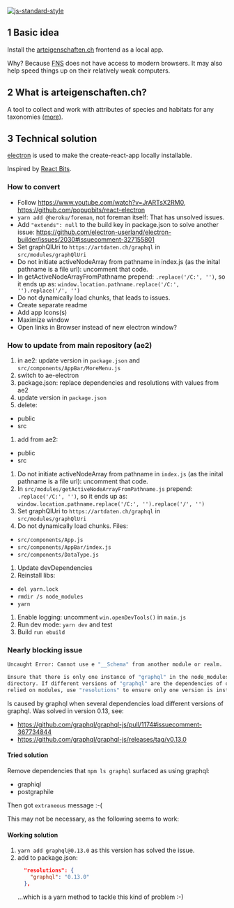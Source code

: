 [![js-standard-style](https://img.shields.io/badge/license-ISC-brightgreen.svg)](https://github.com/barbalex/ae-electron/blob/master/license.md)

## 1 Basic idea
Install the [arteigenschaften.ch](http://arteigenschaften.ch) frontend as a local app.

Why? Because [FNS](https://naturschutz.zh.ch) does not have access to modern browsers. It may also help speed things up on their relatively weak computers.

## 2 What is arteigenschaften.ch?
A tool to collect and work with attributes of species and habitats for any taxonomies [(more)](https://github.com/barbalex/ae2/blob/master/readme.md).

## 3 Technical solution
[electron](https://electronjs.org) is used to make the create-react-app locally installable.

Inspired by [React Bits](https://www.youtube.com/watch?v=JrARTsX2RM0).

### How to convert

- Follow https://www.youtube.com/watch?v=JrARTsX2RM0, https://github.com/popupbits/react-electron
- `yarn add @heroku/foreman`, not foreman itself: That has unsolved issues.
- Add `"extends": null` to the build key in package.json to solve another issue: https://github.com/electron-userland/electron-builder/issues/2030#issuecomment-327155801
- Set graphQlUri to `https://artdaten.ch/graphql` in `src/modules/graphQlUri`
- Do not initiate activeNodeArray from pathname in index.js (as the inital pathname is a file url): uncomment that code.
- In getActiveNodeArrayFromPathname prepend: `.replace('/C:', '')`, so it ends up as: `window.location.pathname.replace('/C:', '').replace('/', '')`
- Do not dynamically load chunks, that leads to issues.
- Create separate readme
- Add app Icons(s)
- Maximize window
- Open links in Browser instead of new electron window?

### How to update from main repository (ae2)
1. in ae2: update version in `package.json` and `src/components/AppBar/MoreMenu.js`
1. switch to ae-electron
1. package.json: replace dependencies and resolutions with values from ae2
1. update version in `package.json`
1. delete:
  - public
  - src
1. add from ae2:
  - public
  - src
1. Do not initiate activeNodeArray from pathname in `index.js` (as the inital pathname is a file url): uncomment that code.
1. In `src/modules/getActiveNodeArrayFromPathname.js` prepend: `.replace('/C:', '')`, so it ends up as: `window.location.pathname.replace('/C:', '').replace('/', '')`
1. Set graphQlUri to `https://artdaten.ch/graphql` in `src/modules/graphQlUri`
1. Do not dynamically load chunks. Files:
  - `src/components/App.js`
  - `src/components/AppBar/index.js`
  - `src/components/DataType.js`
1. Update devDependencies
1. Reinstall libs:
  - `del yarn.lock`
  - `rmdir /s node_modules`
  - `yarn`
1. Enable logging: uncomment `win.openDevTools()` in `main.js`
1. Run dev mode: `yarn dev` and test
1. Build `run ebuild`

### Nearly blocking issue
```bash
Uncaught Error: Cannot use e "__Schema" from another module or realm.

Ensure that there is only one instance of "graphql" in the node_modules
directory. If different versions of "graphql" are the dependencies of other
relied on modules, use "resolutions" to ensure only one version is installed.
```

Is caused by graphql when several dependencies load different versions of graphql. Was solved in version 0.13, see:

- https://github.com/graphql/graphql-js/pull/1174#issuecomment-367734844
- https://github.com/graphql/graphql-js/releases/tag/v0.13.0

#### Tried solution

Remove dependencies that `npm ls graphql` surfaced as using graphql:

- graphiql
- postgraphile

Then got `extraneous` message :-(

This may not be necessary, as the following seems to work:

#### Working solution
1. `yarn add graphql@0.13.0` as this version has solved the issue.
1. add to package.json:
    ```json
      "resolutions": {
        "graphql": "0.13.0"
      },
    ```
    ...which is a yarn method to tackle this kind of problem :-)